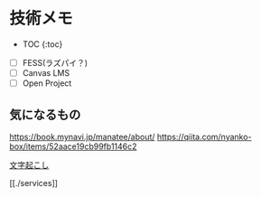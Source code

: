 # 技術メモ

* TOC
{:toc}

- [ ] FESS(ラズパイ？)
- [ ] Canvas LMS
- [ ] Open Project
## 気になるもの

https://book.mynavi.jp/manatee/about/
https://qiita.com/nyanko-box/items/52aace19cb99fb1146c2


[文字起こし](文字起こし.ipynb)

[[./services]]